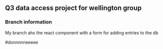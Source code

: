 ## Q3 data access project for wellington group

### Branch information
My branch ahs the react component with a form for adding entries to the db

#donnnnneeeee